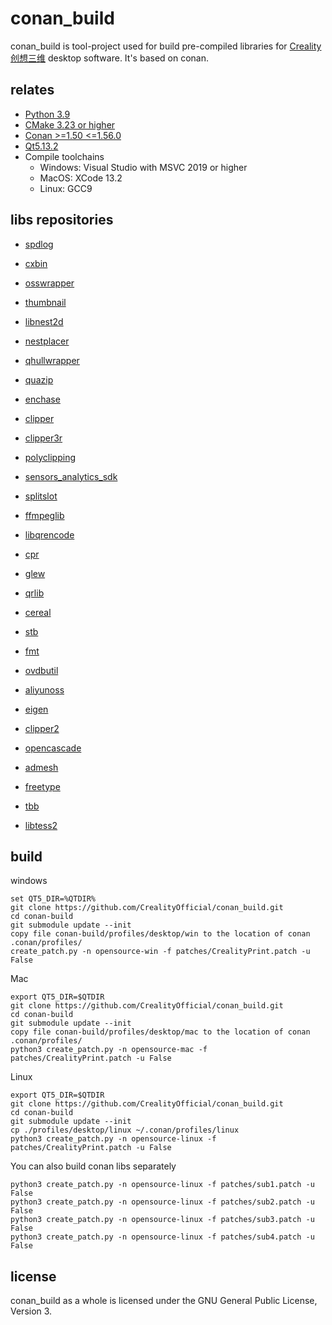 conan_build
=======

conan_build is tool-project used for build pre-compiled libraries for [Creality 创想三维](https://www.creality.cn/) desktop software.
It's based on conan.

relates
-------------

- [Python 3.9](https://www.python.org/)
- [CMake 3.23 or higher](https://cmake.org/)
- [Conan >=1.50 <=1.56.0](https://conan.io/)
- [Qt5.13.2](https://www.qt.io/)
- Compile toolchains
  - Windows: Visual Studio with MSVC 2019 or higher
  - MacOS: XCode 13.2
  - Linux: GCC9

libs repositories
-----------

- [spdlog](https://github.com/CrealityOfficial/cxlog)
- [cxbin](https://github.com/CrealityOfficial/cxbin)
- [osswrapper](https://github.com/CrealityOfficial/osswrapper)
- [thumbnail](https://github.com/CrealityOfficial/thumbnail)
- [libnest2d](https://github.com/CrealityOfficial/libnest2d)
- [nestplacer](https://github.com/CrealityOfficial/nestplacer)
- [qhullwrapper](https://github.com/CrealityOfficial/qhullwrapper)
- [quazip](https://github.com/CrealityOfficial/quazip)
- [enchase](https://github.com/CrealityOfficial/enchase)
- [clipper](https://github.com/CrealityOfficial/clipper)
- [clipper3r](https://github.com/CrealityOfficial/clipper3r)
- [polyclipping](https://github.com/CrealityOfficial/polyclipping)
- [sensors_analytics_sdk](https://github.com/CrealityOfficial/sensors_analytics_sdk)
- [splitslot](https://github.com/CrealityOfficial/splitslot)
- [ffmpeglib](https://github.com/CrealityOfficial/ffmpeglib)

- [libqrencode](https://github.com/CrealityOfficial/libqrencode)
- [cpr](https://github.com/CrealityOfficial/cpr)
- [glew](https://github.com/CrealityOfficial/glew)
- [qrlib](https://github.com/CrealityOfficial/qrlib)
- [cereal](https://github.com/CrealityOfficial/cereal)
- [stb](https://github.com/CrealityOfficial/stb)
- [fmt](https://github.com/CrealityOfficial/fmt)
- [ovdbutil](https://github.com/CrealityOfficial/ovdbutil)
- [aliyunoss](https://github.com/CrealityOfficial/aliyunoss)
- [eigen](https://github.com/CrealityOfficial/eigen)
- [clipper2](https://github.com/CrealityOfficial/clipper2)
- [opencascade](https://github.com/CrealityOfficial/opencascade)
- [admesh](https://github.com/CrealityOfficial/admesh)
- [freetype](https://github.com/CrealityOfficial/freetype)
- [tbb](https://github.com/CrealityOfficial/tbb)
- [libtess2](https://github.com/CrealityOfficial/libtess2)

## build 

windows

```Shell
set QT5_DIR=%QTDIR%
git clone https://github.com/CrealityOfficial/conan_build.git
cd conan-build
git submodule update --init
copy file conan-build/profiles/desktop/win to the location of conan .conan/profiles/
create_patch.py -n opensource-win -f patches/CrealityPrint.patch -u False
```

Mac

```Shell
export QT5_DIR=$QTDIR
git clone https://github.com/CrealityOfficial/conan_build.git
cd conan-build
git submodule update --init
copy file conan-build/profiles/desktop/mac to the location of conan .conan/profiles/
python3 create_patch.py -n opensource-mac -f patches/CrealityPrint.patch -u False
```

Linux

```Shell
export QT5_DIR=$QTDIR
git clone https://github.com/CrealityOfficial/conan_build.git
cd conan-build
git submodule update --init
cp ./profiles/desktop/linux ~/.conan/profiles/linux
python3 create_patch.py -n opensource-linux -f patches/CrealityPrint.patch -u False
```

You can also build conan libs separately

```Plain
python3 create_patch.py -n opensource-linux -f patches/sub1.patch -u False
python3 create_patch.py -n opensource-linux -f patches/sub2.patch -u False
python3 create_patch.py -n opensource-linux -f patches/sub3.patch -u False
python3 create_patch.py -n opensource-linux -f patches/sub4.patch -u False
```



license
-------

conan_build as a whole is licensed under the GNU General Public License, Version 3.
